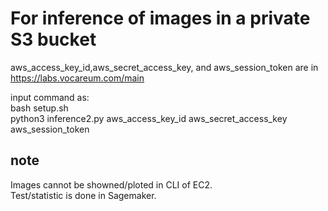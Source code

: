# For inference of images in a private S3 bucket

aws_access_key_id,aws_secret_access_key, and aws_session_token are in https://labs.vocareum.com/main<br>

input command as:<br>
bash setup.sh<br>
python3 inference2.py aws_access_key_id aws_secret_access_key aws_session_token<br>

## note
Images cannot be showned/ploted in CLI of EC2.<br>
Test/statistic is done in Sagemaker.